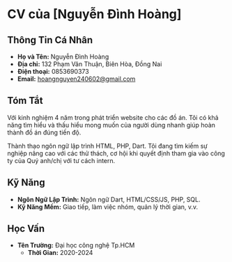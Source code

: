 # CV của [Nguyễn Đình Hoàng]

## Thông Tin Cá Nhân

- **Họ và Tên:** Nguyễn Đình Hoàng
- **Địa chỉ:** 132 Phạm Văn Thuận, Biên Hòa, Đồng Nai
- **Điện thoại:** 0853690373
- **Email:** hoangnguyen240602@gmail.com

## Tóm Tắt

Với kinh nghiệm 4 năm trong phát triển website cho các đồ án. Tôi có khả năng tìm hiểu và thấu hiểu mong muốn của người dùng nhanh giúp hoàn thành đồ án đúng tiến độ.

Thành thạo ngôn ngữ lập trình HTML, PHP, Dart. Tôi đang tìm kiếm sự nghiệp nâng cao với các thử thách, cơ hội khi quyết định tham gia vào công ty của Quý anh/chị với tư cách intern.

## Kỹ Năng

- **Ngôn Ngữ Lập Trình:** Ngôn ngữ Dart, HTML/CSS/JS, PHP, SQL.
- **Kỹ Năng Mềm:** Giao tiếp, làm việc nhóm, quản lý thời gian, v.v.

## Học Vấn

- **Tên Trường:** Đại học công nghệ Tp.HCM
  - **Thời Gian:** 2020-2024
